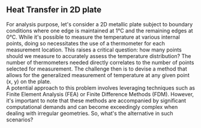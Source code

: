 ## Heat Transfer in 2D plate  
For analysis purpose, let's consider a 2D metallic plate subject to boundary conditions where one edge is maintained at 1°C and the remaining edges at 0°C. While it's possible to measure the temperature at various internal points, doing so necessitates the use of a thermometer for each measurement location. This raises a critical question: how many points should we measure to accurately assess the temperature distribution? The number of thermometers needed directly correlates to the number of points selected for measurement. The challenge then is to devise a method that allows for the generalized measurement of temperature at any given point (x, y) on the plate.  
A potential approach to this problem involves leveraging techniques such as Finite Element Analysis (FEA) or Finite Difference Methods (FDM). However, it's important to note that these methods are accompanied by significant computational demands and can become exceedingly complex when dealing with irregular geometries. So, what's the alternative in such scenarios?  
